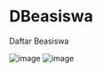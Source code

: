 # DBeasiswa
Daftar Beasiswa


![image](https://github.com/OneX131X/DBeasiswa/assets/87486976/ca390e96-6f19-4159-a7b3-58339f764c92)
![image](https://github.com/OneX131X/DBeasiswa/assets/87486976/a4aca738-baba-469c-8708-304d78acb9ba)


